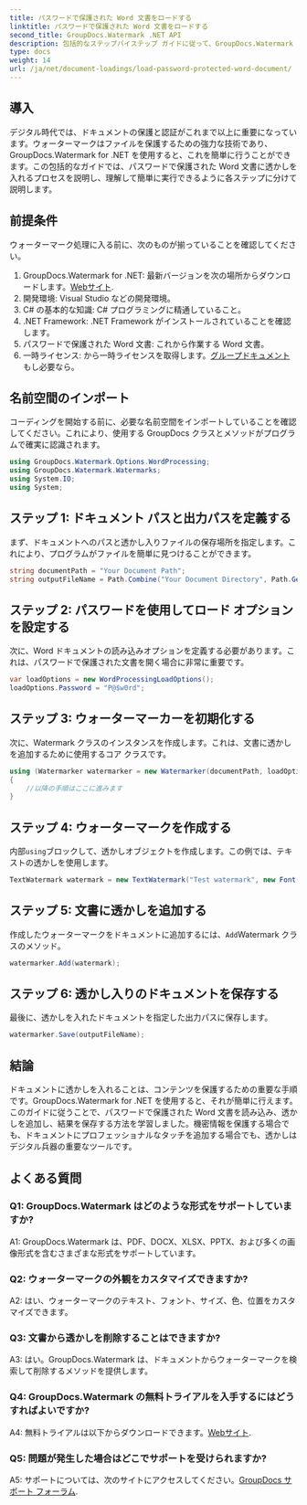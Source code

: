 ```yaml
---
title: パスワードで保護された Word 文書をロードする
linktitle: パスワードで保護された Word 文書をロードする
second_title: GroupDocs.Watermark .NET API
description: 包括的なステップバイステップ ガイドに従って、GroupDocs.Watermark for .NET を使用して、パスワードで保護された Word 文書に透かしを簡単に追加します。
type: docs
weight: 14
url: /ja/net/document-loadings/load-password-protected-word-document/
---
```

## 導入
デジタル時代では、ドキュメントの保護と認証がこれまで以上に重要になっています。ウォーターマークはファイルを保護するための強力な技術であり、GroupDocs.Watermark for .NET を使用すると、これを簡単に行うことができます。この包括的なガイドでは、パスワードで保護された Word 文書に透かしを入れるプロセスを説明し、理解して簡単に実行できるように各ステップに分けて説明します。
## 前提条件
ウォーターマーク処理に入る前に、次のものが揃っていることを確認してください。
1.  GroupDocs.Watermark for .NET: 最新バージョンを次の場所からダウンロードします。[Webサイト](https://releases.groupdocs.com/Watermark/net/).
2. 開発環境: Visual Studio などの開発環境。
3. C# の基本的な知識: C# プログラミングに精通していること。
4. .NET Framework: .NET Framework がインストールされていることを確認します。
5. パスワードで保護された Word 文書: これから作業する Word 文書。
6. 一時ライセンス: から一時ライセンスを取得します。[グループドキュメント](https://purchase.groupdocs.com/temporary-license/)もし必要なら。
## 名前空間のインポート
コーディングを開始する前に、必要な名前空間をインポートしていることを確認してください。これにより、使用する GroupDocs クラスとメソッドがプログラムで確実に認識されます。
```csharp
using GroupDocs.Watermark.Options.WordProcessing;
using GroupDocs.Watermark.Watermarks;
using System.IO;
using System;
```
## ステップ 1: ドキュメント パスと出力パスを定義する
まず、ドキュメントへのパスと透かし入りファイルの保存場所を指定します。これにより、プログラムがファイルを簡単に見つけることができます。
```csharp
string documentPath = "Your Document Path";
string outputFileName = Path.Combine("Your Document Directory", Path.GetFileName(documentPath));
```
## ステップ 2: パスワードを使用してロード オプションを設定する
次に、Word ドキュメントの読み込みオプションを定義する必要があります。これは、パスワードで保護された文書を開く場合に非常に重要です。
```csharp
var loadOptions = new WordProcessingLoadOptions();
loadOptions.Password = "P@$w0rd";
```
## ステップ 3: ウォーターマーカーを初期化する
次に、Watermark クラスのインスタンスを作成します。これは、文書に透かしを追加するために使用するコア クラスです。
```csharp
using (Watermarker watermarker = new Watermarker(documentPath, loadOptions))
{
    //以降の手順はここに進みます
}
```
## ステップ 4: ウォーターマークを作成する
内部`using`ブロックして、透かしオブジェクトを作成します。この例では、テキストの透かしを使用します。
```csharp
TextWatermark watermark = new TextWatermark("Test watermark", new Font("Arial", 12));
```
## ステップ 5: 文書に透かしを追加する
作成したウォーターマークをドキュメントに追加するには、`Add`Watermark クラスのメソッド。
```csharp
watermarker.Add(watermark);
```
## ステップ 6: 透かし入りのドキュメントを保存する
最後に、透かしを入れたドキュメントを指定した出力パスに保存します。
```csharp
watermarker.Save(outputFileName);
```
## 結論
ドキュメントに透かしを入れることは、コンテンツを保護するための重要な手順です。GroupDocs.Watermark for .NET を使用すると、それが簡単に行えます。このガイドに従うことで、パスワードで保護された Word 文書を読み込み、透かしを追加し、結果を保存する方法を学習しました。機密情報を保護する場合でも、ドキュメントにプロフェッショナルなタッチを追加する場合でも、透かしはデジタル兵器の重要なツールです。
## よくある質問
### Q1: GroupDocs.Watermark はどのような形式をサポートしていますか?
A1: GroupDocs.Watermark は、PDF、DOCX、XLSX、PPTX、および多くの画像形式を含むさまざまな形式をサポートしています。
### Q2: ウォーターマークの外観をカスタマイズできますか?
A2: はい、ウォーターマークのテキスト、フォント、サイズ、色、位置をカスタマイズできます。
### Q3: 文書から透かしを削除することはできますか?
A3: はい。GroupDocs.Watermark は、ドキュメントからウォーターマークを検索して削除するメソッドを提供します。
### Q4: GroupDocs.Watermark の無料トライアルを入手するにはどうすればよいですか?
 A4: 無料トライアルは以下からダウンロードできます。[Webサイト](https://releases.groupdocs.com/).
### Q5: 問題が発生した場合はどこでサポートを受けられますか?
 A5: サポートについては、次のサイトにアクセスしてください。[GroupDocs サポート フォーラム](https://forum.groupdocs.com/c/watermark/19).